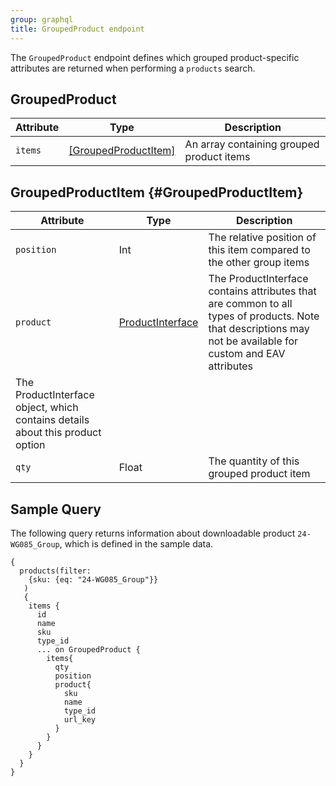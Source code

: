 ```yaml
---
group: graphql
title: GroupedProduct endpoint
---
```


The `GroupedProduct` endpoint defines which grouped product-specific attributes are returned when performing a `products` search.

## GroupedProduct

Attribute | Type | Description
--- | --- | ---
`items` | [[GroupedProductItem]](#GroupedProductItem) | An array containing grouped product items

## GroupedProductItem {#GroupedProductItem}

Attribute | Type | Description
--- | --- | ---
`position` | Int | The relative position of this item compared to the other group items
`product` | <a href="{{ page.baseurl }}/graphql/reference/products.html#ProductInterface">ProductInterface</a> | The ProductInterface contains attributes that are common to all types of products. Note that descriptions may not be available for custom and EAV attributes
 | The ProductInterface object, which contains details about this product option
`qty` | Float | The quantity of this grouped product item

## Sample Query

The following query returns information about downloadable product `24-WG085_Group`, which is defined in the sample data.

``` text
{
  products(filter:
    {sku: {eq: "24-WG085_Group"}}
   )
   {
    items {
      id
      name
      sku
      type_id
      ... on GroupedProduct {
        items{
          qty
          position
          product{
            sku
            name
            type_id
            url_key
          }
        }
      }
    }
  }
}
```
